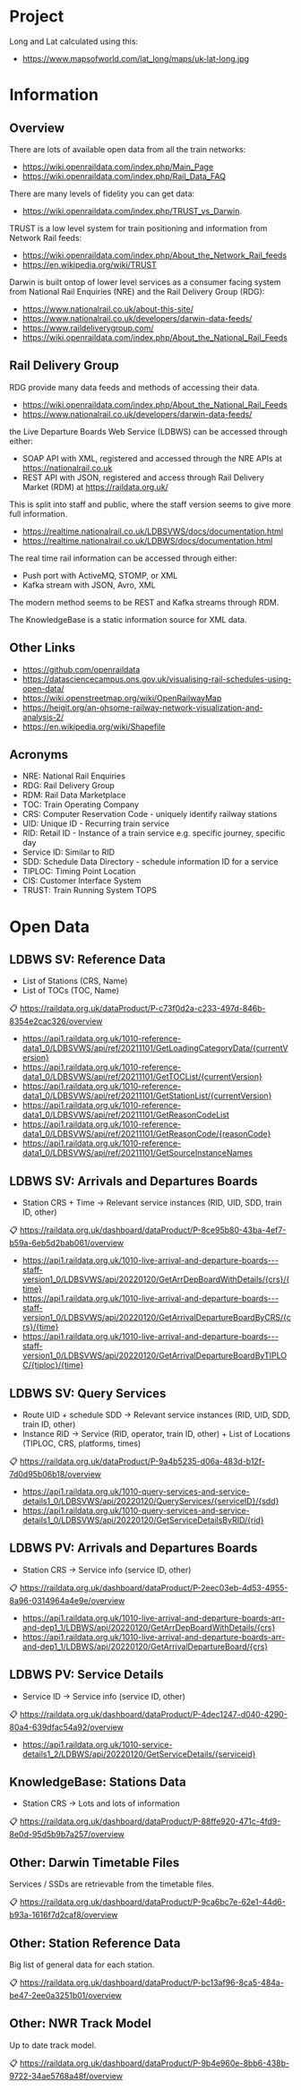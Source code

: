 # Project

Long and Lat calculated using this: 

- https://www.mapsofworld.com/lat_long/maps/uk-lat-long.jpg

# Information

## Overview

There are lots of available open data from all the train networks:  

- https://wiki.openraildata.com/index.php/Main_Page  
- https://wiki.openraildata.com/index.php/Rail_Data_FAQ  

There are many levels of fidelity you can get data:

- https://wiki.openraildata.com/index.php/TRUST_vs_Darwin.

TRUST is a low level system for train positioning and information from Network Rail feeds:

- https://wiki.openraildata.com/index.php/About_the_Network_Rail_feeds
- https://en.wikipedia.org/wiki/TRUST  

Darwin is built ontop of lower level services as a consumer facing system from National Rail Enquiries (NRE) and the Rail Delivery Group (RDG):  
 
- https://www.nationalrail.co.uk/about-this-site/  
- https://www.nationalrail.co.uk/developers/darwin-data-feeds/  
- https://www.raildeliverygroup.com/  
- https://wiki.openraildata.com/index.php/About_the_National_Rail_Feeds  

## Rail Delivery Group

RDG provide many data feeds and methods of accessing their data.  

- https://wiki.openraildata.com/index.php/About_the_National_Rail_Feeds
- https://www.nationalrail.co.uk/developers/darwin-data-feeds/

the Live Departure Boards Web Service (LDBWS) can be accessed through either:

- SOAP API with XML, registered and accessed through the NRE APIs at https://nationalrail.co.uk
- REST API with JSON, registered and access through Rail Delivery Market (RDM) at https://raildata.org.uk/

This is split into staff and public, where the staff version seems to give more full information.

- https://realtime.nationalrail.co.uk/LDBSVWS/docs/documentation.html
- https://realtime.nationalrail.co.uk/LDBWS/docs/documentation.html

The real time rail information can be accessed through either:

- Push port with ActiveMQ, STOMP, or XML
- Kafka stream with JSON, Avro, XML

The modern method seems to be REST and Kafka streams through RDM.

The KnowledgeBase is a static information source for XML data.

## Other Links

- https://github.com/openraildata
- https://datasciencecampus.ons.gov.uk/visualising-rail-schedules-using-open-data/
- https://wiki.openstreetmap.org/wiki/OpenRailwayMap
- https://heigit.org/an-ohsome-railway-network-visualization-and-analysis-2/
- https://en.wikipedia.org/wiki/Shapefile

## Acronyms

- NRE: National Rail Enquiries  
- RDG: Rail Delivery Group  
- RDM: Rail Data Marketplace  
- TOC: Train Operating Company  
- CRS: Computer Reservation Code - uniquely identify railway stations  
- UID: Unique ID - Recurring train service  
- RID: Retail ID - Instance of a train service e.g. specific journey, specific day  
- Service ID: Similar to RID  
- SDD: Schedule Data Directory - schedule information ID for a service  
- TIPLOC: Timing Point Location  
- CIS: Customer Interface System  
- TRUST: Train Running System TOPS  

# Open Data

## LDBWS SV: Reference Data

- List of Stations (CRS, Name)
- List of TOCs (TOC, Name)

📋 https://raildata.org.uk/dataProduct/P-c73f0d2a-c233-497d-846b-8354e2cac326/overview  

- https://api1.raildata.org.uk/1010-reference-data1_0/LDBSVWS/api/ref/20211101/GetLoadingCategoryData/{currentVersion}
- https://api1.raildata.org.uk/1010-reference-data1_0/LDBSVWS/api/ref/20211101/GetTOCList/{currentVersion}
- https://api1.raildata.org.uk/1010-reference-data1_0/LDBSVWS/api/ref/20211101/GetStationList/{currentVersion}
- https://api1.raildata.org.uk/1010-reference-data1_0/LDBSVWS/api/ref/20211101/GetReasonCodeList
- https://api1.raildata.org.uk/1010-reference-data1_0/LDBSVWS/api/ref/20211101/GetReasonCode/{reasonCode}
- https://api1.raildata.org.uk/1010-reference-data1_0/LDBSVWS/api/ref/20211101/GetSourceInstanceNames

## LDBWS SV: Arrivals and Departures Boards

- Station CRS + Time  ->  Relevant service instances (RID, UID, SDD, train ID, other)

📋 https://raildata.org.uk/dashboard/dataProduct/P-8ce95b80-43ba-4ef7-b59a-6eb5d2bab061/overview 

- https://api1.raildata.org.uk/1010-live-arrival-and-departure-boards---staff-version1_0/LDBSVWS/api/20220120/GetArrDepBoardWithDetails/{crs}/{time}
- https://api1.raildata.org.uk/1010-live-arrival-and-departure-boards---staff-version1_0/LDBSVWS/api/20220120/GetArrivalDepartureBoardByCRS/{crs}/{time}
- https://api1.raildata.org.uk/1010-live-arrival-and-departure-boards---staff-version1_0/LDBSVWS/api/20220120/GetArrivalDepartureBoardByTIPLOC/{tiploc}/{time}

## LDBWS SV: Query Services  

- Route UID + schedule SDD  ->  Relevant service instances (RID, UID, SDD, train ID, other)
- Instance RID              ->  Service (RID, operator, train ID, other) + List of Locations (TIPLOC, CRS, platforms, times)

📋 https://raildata.org.uk/dataProduct/P-9a4b5235-d06a-483d-b12f-7d0d95b06b18/overview  

- https://api1.raildata.org.uk/1010-query-services-and-service-details1_0/LDBSVWS/api/20220120/QueryServices/{serviceID}/{sdd}
- https://api1.raildata.org.uk/1010-query-services-and-service-details1_0/LDBSVWS/api/20220120/GetServiceDetailsByRID/{rid}

## LDBWS PV: Arrivals and Departures Boards  

- Station CRS  ->  Service info (service ID, other)

📋 https://raildata.org.uk/dashboard/dataProduct/P-2eec03eb-4d53-4955-8a96-0314964a4e9e/overview  

- https://api1.raildata.org.uk/1010-live-arrival-and-departure-boards-arr-and-dep1_1/LDBWS/api/20220120/GetArrDepBoardWithDetails/{crs}
- https://api1.raildata.org.uk/1010-live-arrival-and-departure-boards-arr-and-dep1_1/LDBWS/api/20220120/GetArrivalDepartureBoard/{crs}

## LDBWS PV: Service Details

- Service ID  ->  Service info (service ID, other)

📋 https://raildata.org.uk/dashboard/dataProduct/P-4dec1247-d040-4290-80a4-639dfac54a92/overview  

- https://api1.raildata.org.uk/1010-service-details1_2/LDBWS/api/20220120/GetServiceDetails/{serviceid}

## KnowledgeBase: Stations Data

- Station CRS  ->  Lots and lots of information

📋 https://raildata.org.uk/dashboard/dataProduct/P-88ffe920-471c-4fd9-8e0d-95d5b9b7a257/overview

## Other: Darwin Timetable Files

Services / SSDs are retrievable from the timetable files.

📋 https://raildata.org.uk/dashboard/dataProduct/P-9ca6bc7e-62e1-44d6-b93a-1616f7d2caf8/overview  

## Other: Station Reference Data

Big list of general data for each station.

📋 https://raildata.org.uk/dashboard/dataProduct/P-bc13af96-8ca5-484a-be47-2ee0a3251b01/overview 

## Other: NWR Track Model

Up to date track model.  

📋 https://raildata.org.uk/dashboard/dataProduct/P-9b4e960e-8bb6-438b-9722-34ae5768a48f/overview


